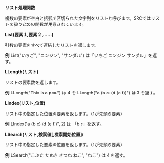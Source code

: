 **リスト処理関数**

複数の要素が空白と括弧で区切られた文字列をリストと呼びます。SRCではリストを扱うための関数が用意されています。

**List(要素１,要素２,……)**

引数の要素をすべて連結したリストを返します。

**例** List("いちご", "ニンジン", "サンダル") は「いちご ニンジン サンダル」を返す。

**LLength(リスト)**

リストの要素数を返します。

**例** LLength("This is a pen.") は 4 を LLength("a (b c) (d (e f))") は 3 を返す。

**LIndex(リスト,位置)**

リスト中の指定した位置の要素を返します。（1が先頭の要素）

**例** LIndex("a (b c) (d (e f))", 2) は 「b c」を返す。

**LSearch(リスト,検索値[,検索開始位置])**

リスト中の指定した要素の位置を返します。（1が先頭の要素）

**例** LSearch("こぶた たぬき きつね ねこ", "ねこ") は 4 を返す。
